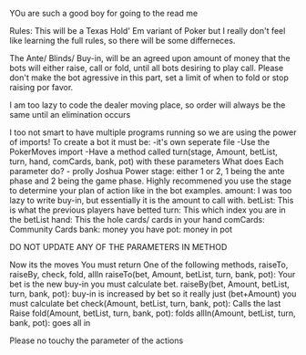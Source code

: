 YOu are such a good boy for going to the read me

Rules:
This will be a Texas Hold' Em variant of Poker but I really don't feel like learning the full rules, so there will be some differneces.

The Ante/ Blinds/ Buy-in, will be an agreed upon amount of money that the bots will either raise, call or fold, until all bots desiring to play call.
Please don't make the bot agressive in this part, set a limit of when to fold or stop raising por favor.

I am too lazy to code the dealer moving place, so order will always be the same until an elimination occurs

I too not smart to have multiple programs running so we are using the power of imports!
To create a bot it must be:
-it's own seperate file
-Use the PokerMoves import
-Have a method called turn(stage, Amount, betList, turn, hand, comCards, bank, pot) with these parameters
 What does Each parameter do? - prolly Joshua Power
 stage: either 1 or 2, 1 being the ante phase and 2 being the game phase. Highly recommened you use the stage to determine your plan of action like in the bot examples.
 amount: I was too lazy to write buy-in, but essentially it is the amount to call with.
 betList: This is what the previous players have betted
 turn: This which index you are in the betList
 hand: This the hole cards/ cards in your hand
 comCards: Community Cards
 bank: money you have
 pot: money in pot

DO NOT UPDATE ANY OF THE PARAMETERS IN METHOD

 Now its the moves
 You must return One of the following methods, raiseTo, raiseBy, check, fold, allIn
 raiseTo(bet, Amount, betList, turn, bank, pot): Your bet is the new buy-in you must calculate bet.
 raiseBy(bet, Amount, betList, turn, bank, pot): buy-in is increased by bet so it really just (bet+Amount) you must calculate bet
 check(Amount, betList, turn, bank, pot): Calls the last Raise
 fold(Amount, betList, turn, bank, pot): folds
 allIn(Amount, betList, turn, bank, pot): goes all in

 Please no touchy the parameter of the actions
